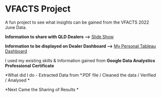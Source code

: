 # VFACTS Project

A fun project to see what insights can be gained from the VFACTS 2022 June Data.  

**Information to share with QLD Dealers -->** [Slide Show](https://docs.google.com/presentation/d/1F33Ip4VhSetuOIx1nLmigVNIjm1pyRSNarVAQBx21hg/edit?usp=sharing)

**Information to be displayed on Dealer Dashboard -->** [My Personal Tableau Dashboard](https://public.tableau.com/app/profile/michael.walker2426#!/?newProfile=&activeTab=0)

I used my existing skills & Information gained from **Google Data Analystics Professional Certificate**

*What did I do - Extracted Data from *.PDF file / Cleaned the data / Verified / Analysed *

*Next Came the Sharing of Results *
